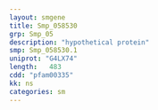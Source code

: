 ```yaml
---
layout: smgene
title: Smp_058530
grp: Smp_05
description: "hypothetical protein"
smp: Smp_058530.1
uniprot: "G4LX74"
length:   483
cdd: "pfam00335"
kk: ns
categories: sm
---
```

